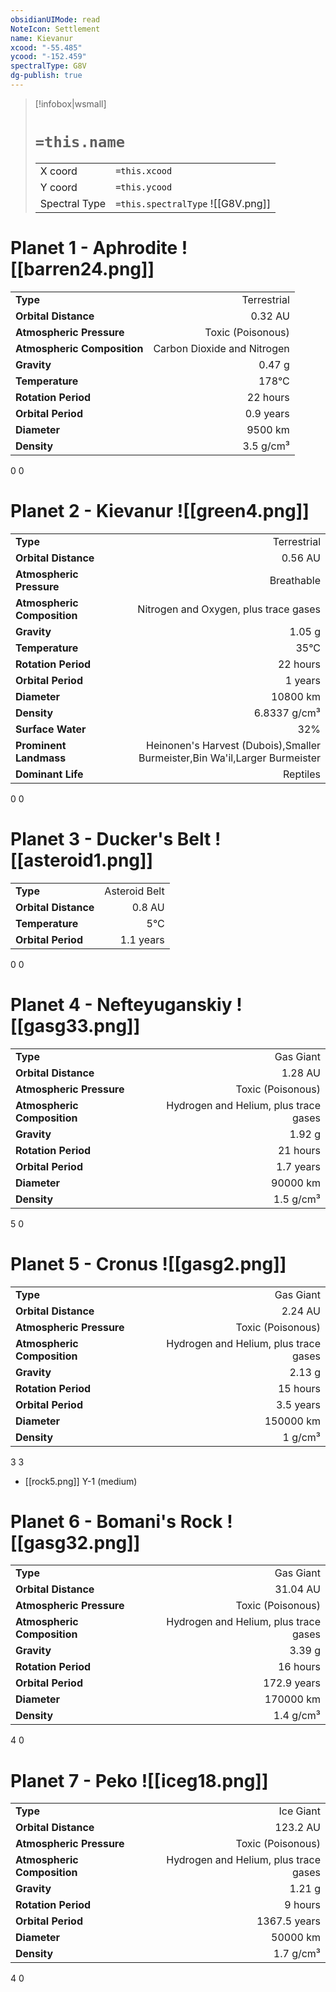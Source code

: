 ```yaml
---
obsidianUIMode: read
NoteIcon: Settlement
name: Kievanur
xcood: "-55.485"
ycood: "-152.459"
spectralType: G8V
dg-publish: true
---
```

> [!infobox|wsmall]
> # `=this.name`
> | | |
> | - | - |
> | X coord | `=this.xcood` |
> | Y coord| `=this.ycood` |
> | Spectral Type | `=this.spectralType` ![[G8V.png]] |

# Planet 1 - Aphrodite ![[barren24.png]]
|                             |                           |
| --------------------------- | -------------------------:|
| **Type**                    |             Terrestrial |
| **Orbital Distance**        |   0.32 AU |
| **Atmospheric Pressure**    |       Toxic (Poisonous) |
| **Atmospheric Composition** |      Carbon Dioxide and Nitrogen |
| **Gravity**                 |        0.47 g |
| **Temperature**             |    178°C |
| **Rotation Period**         |  22 hours |
| **Orbital Period** | 0.9 years |
| **Diameter**                |      9500 km | 
| **Density**                 |    3.5 g/cm³ |



0
0



# Planet 2 - Kievanur ![[green4.png]]
|                             |                           |
| --------------------------- | -------------------------:|
| **Type**                    |             Terrestrial |
| **Orbital Distance**        |   0.56 AU |
| **Atmospheric Pressure**    |       Breathable |
| **Atmospheric Composition** |      Nitrogen and Oxygen, plus trace gases |
| **Gravity**                 |        1.05 g |
| **Temperature**             |    35°C |
| **Rotation Period**         |  22 hours |
| **Orbital Period** | 1 years |
| **Diameter**                |      10800 km | 
| **Density**                 |    6.8337 g/cm³ |
| **Surface Water**           |           32% | 
| **Prominent Landmass**      |         Heinonen's Harvest (Dubois),Smaller Burmeister,Bin Wa'il,Larger Burmeister | 
| **Dominant Life**           |         Reptiles |



0
0



# Planet 3 - Ducker's Belt ![[asteroid1.png]]
|                             |                           |
| --------------------------- | -------------------------:|
| **Type**                    |             Asteroid Belt |
| **Orbital Distance**        |   0.8 AU |
| **Temperature**             |    5°C |
| **Orbital Period** | 1.1 years |



0
0



# Planet 4 - Nefteyuganskiy ![[gasg33.png]]
|                             |                           |
| --------------------------- | -------------------------:|
| **Type**                    |             Gas Giant |
| **Orbital Distance**        |   1.28 AU |
| **Atmospheric Pressure**    |       Toxic (Poisonous) |
| **Atmospheric Composition** |      Hydrogen and Helium, plus trace gases |
| **Gravity**                 |        1.92 g |
| **Rotation Period**         |  21 hours |
| **Orbital Period** | 1.7 years |
| **Diameter**                |      90000 km | 
| **Density**                 |    1.5 g/cm³ |



5
0



# Planet 5 - Cronus ![[gasg2.png]]
|                             |                           |
| --------------------------- | -------------------------:|
| **Type**                    |             Gas Giant |
| **Orbital Distance**        |   2.24 AU |
| **Atmospheric Pressure**    |       Toxic (Poisonous) |
| **Atmospheric Composition** |      Hydrogen and Helium, plus trace gases |
| **Gravity**                 |        2.13 g |
| **Rotation Period**         |  15 hours |
| **Orbital Period** | 3.5 years |
| **Diameter**                |      150000 km | 
| **Density**                 |    1 g/cm³ |



3
3

- [[rock5.png]] Y-1 (medium)

# Planet 6 - Bomani's Rock ![[gasg32.png]]
|                             |                           |
| --------------------------- | -------------------------:|
| **Type**                    |             Gas Giant |
| **Orbital Distance**        |   31.04 AU |
| **Atmospheric Pressure**    |       Toxic (Poisonous) |
| **Atmospheric Composition** |      Hydrogen and Helium, plus trace gases |
| **Gravity**                 |        3.39 g |
| **Rotation Period**         |  16 hours |
| **Orbital Period** | 172.9 years |
| **Diameter**                |      170000 km | 
| **Density**                 |    1.4 g/cm³ |



4
0



# Planet 7 - Peko ![[iceg18.png]]
|                             |                           |
| --------------------------- | -------------------------:|
| **Type**                    |             Ice Giant |
| **Orbital Distance**        |   123.2 AU |
| **Atmospheric Pressure**    |       Toxic (Poisonous) |
| **Atmospheric Composition** |      Hydrogen and Helium, plus trace gases |
| **Gravity**                 |        1.21 g |
| **Rotation Period**         |  9 hours |
| **Orbital Period** | 1367.5 years |
| **Diameter**                |      50000 km | 
| **Density**                 |    1.7 g/cm³ |



4
0




